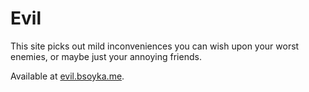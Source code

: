 # Evil

This site picks out mild inconveniences you can wish upon your worst enemies, or
maybe just your annoying friends.

Available at [evil.bsoyka.me](https://evil.bsoyka.me).
